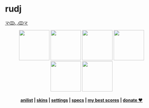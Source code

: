 # rudj
<a href="https://www.youtube.com/watch?v=4IRa6HRAkhs">龴ↀ◡ↀ龴</a>
<p align="center">
  <a href="https://open.spotify.com/user/89tcsozemoybuany6gpbk6g3p?si=0f477aa04913431d">
  <img src="https://i.imgur.com/lrUeNuR.png"  
       width="100" 
       height="100"></a>
  <a href="https://twitch.tv/rudj_">
  <img src="https://i.imgur.com/HM030lk.png" 
       width="100" 
       height="100"></a>
  <a href="https://www.youtube.com/rudjx3">
  <img src="https://i.imgur.com/YWbDUUy.png"  
       width="100" 
       height="100"></a>
  <a href="https://steamcommunity.com/id/rudjx3">
  <img src="https://i.imgur.com/280iQbV.png"  
       width="100" 
       height="100"></a>
  <a href="https://twitter.com/rudj_">
  <img src="https://i.imgur.com/PUQ5uWf.png" 
       width="100" 
       height="100"></a>
  <a href="https://osu.ppy.sh/u/rudj">
  <img src="https://i.imgur.com/79GpYI7.png"  
       width="100" 
       height="100"></a>
  <br></br>
  <b><a href="https://anilist.co/user/rudj">anilist</a> |
  <a href="https://github.com/rudjx3/skins/blob/main/README.md">skins</a> |
  <a href="settings.md">settings</a> | 
  <a href="specs.md">specs</a> |
  <a href="scores.md">my best scores</a> |
  <a href="https://streamelements.com/rudj_/tip">donate ♥</a></b>
</p>

